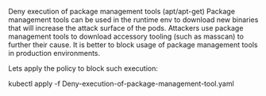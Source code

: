 Deny execution of package management tools (apt/apt-get)
Package management tools can be used in the runtime env to download new binaries that will increase the attack surface of the pods. Attackers use package management tools to download accessory tooling (such as masscan) to further their cause. It is better to block usage of package management tools in production environments.

Lets apply the policy to block such execution:

kubectl apply -f Deny-execution-of-package-management-tool.yaml
```{{exec}}
